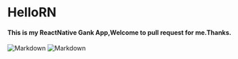 # HelloRN

#### This is my ReactNative Gank App,Welcome to pull request for me.Thanks.
![Markdown](http://i1.piimg.com/1949/32c576143c11b060t.jpg)
![Markdown](http://i2.muimg.com/1949/b659216d271a4531t.jpg)
